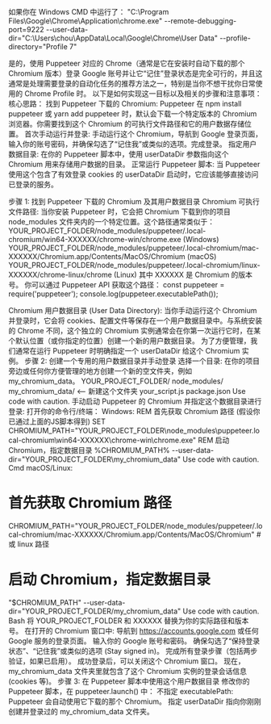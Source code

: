 如果你在 Windows CMD 中运行了：
"C:\Program Files\Google\Chrome\Application\chrome.exe" --remote-debugging-port=9222 --user-data-dir="C:\Users\chou\AppData\Local\Google\Chrome\User Data" --profile-directory="Profile 7"



是的，使用 Puppeteer 对应的 Chrome（通常是它在安装时自动下载的那个 Chromium 版本）登录 Google 账号并让它“记住”登录状态是完全可行的，并且这通常是处理需要登录的自动化任务的推荐方法之一，特别是当你不想干扰你日常使用的 Chrome Profile 时。
以下是如何实现这一目标以及相关的步骤和注意事项：
核心思路：
找到 Puppeteer 下载的 Chromium: Puppeteer 在 npm install puppeteer 或 yarn add puppeteer 时，默认会下载一个特定版本的 Chromium 浏览器。你需要找到这个 Chromium 的可执行文件路径和它的用户数据存储位置。
首次手动运行并登录: 手动运行这个 Chromium，导航到 Google 登录页面，输入你的账号密码，并确保勾选了“记住我”或类似的选项。完成登录。
指定用户数据目录: 在你的 Puppeteer 脚本中，使用 userDataDir 参数指向这个 Chromium 用来存储用户数据的目录。
正常运行 Puppeteer 脚本: 当 Puppeteer 使用这个包含了有效登录 cookies 的 userDataDir 启动时，它应该能够直接访问已登录的服务。


步骤 1: 找到 Puppeteer 下载的 Chromium 及其用户数据目录
Chromium 可执行文件路径:
当你安装 Puppeteer 时，它会把 Chromium 下载到你的项目 node_modules 文件夹内的一个特定位置。这个路径通常类似于：
YOUR_PROJECT_FOLDER/node_modules/puppeteer/.local-chromium/win64-XXXXXX/chrome-win/chrome.exe (Windows)
YOUR_PROJECT_FOLDER/node_modules/puppeteer/.local-chromium/mac-XXXXXX/Chromium.app/Contents/MacOS/Chromium (macOS)
YOUR_PROJECT_FOLDER/node_modules/puppeteer/.local-chromium/linux-XXXXXX/chrome-linux/chrome (Linux)
其中 XXXXXX 是 Chromium 的版本号。
你可以通过 Puppeteer API 获取这个路径：
const puppeteer = require('puppeteer');
console.log(puppeteer.executablePath());


Chromium 用户数据目录 (User Data Directory):
当你手动运行这个 Chromium 并登录时，它会将 cookies、配置文件等保存在一个用户数据目录中。与系统安装的 Chrome 不同，这个独立的 Chromium 实例通常会在你第一次运行它时，在某个默认位置（或你指定的位置）创建一个新的用户数据目录。
为了方便管理，我们通常在运行 Puppeteer 时明确指定一个 userDataDir 给这个 Chromium 实例。
步骤 2: 创建一个专用的用户数据目录并手动登录
选择一个目录: 在你的项目旁边或任何你方便管理的地方创建一个新的空文件夹，例如 my_chromium_data。
YOUR_PROJECT_FOLDER/
    node_modules/
    my_chromium_data/  <-- 新建这个文件夹
    your_script.js
    package.json
Use code with caution.
手动启动 Puppeteer 的 Chromium 并指定这个数据目录进行登录:
打开你的命令行/终端：
Windows:
REM 首先获取 Chromium 路径 (假设你已通过上面的JS脚本得到)
SET CHROMIUM_PATH="YOUR_PROJECT_FOLDER\node_modules\puppeteer\.local-chromium\win64-XXXXXX\chrome-win\chrome.exe"
REM 启动 Chromium，指定数据目录
%CHROMIUM_PATH% --user-data-dir="YOUR_PROJECT_FOLDER\my_chromium_data"
Use code with caution.
Cmd
macOS/Linux:
# 首先获取 Chromium 路径
CHROMIUM_PATH="YOUR_PROJECT_FOLDER/node_modules/puppeteer/.local-chromium/mac-XXXXXX/Chromium.app/Contents/MacOS/Chromium" # 或 linux 路径
# 启动 Chromium，指定数据目录
"$CHROMIUM_PATH" --user-data-dir="YOUR_PROJECT_FOLDER/my_chromium_data"
Use code with caution.
Bash
将 YOUR_PROJECT_FOLDER 和 XXXXXX 替换为你的实际路径和版本号。
在打开的 Chromium 窗口中:
导航到 https://accounts.google.com 或任何 Google 服务的登录页面。
输入你的 Google 账号和密码。
确保勾选了“保持登录状态”、“记住我”或类似的选项 (Stay signed in)。
完成所有登录步骤（包括两步验证，如果已启用）。
成功登录后，可以关闭这个 Chromium 窗口。
现在，my_chromium_data 文件夹里就包含了这个 Chromium 实例的登录会话信息 (cookies 等)。
步骤 3: 在 Puppeteer 脚本中使用这个用户数据目录
修改你的 Puppeteer 脚本，在 puppeteer.launch() 中：
不指定 executablePath: Puppeteer 会自动使用它下载的那个 Chromium。
指定 userDataDir 指向你刚刚创建并登录过的 my_chromium_data 文件夹。
